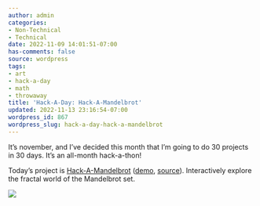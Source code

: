 ```yaml
---
author: admin
categories:
- Non-Technical
- Technical
date: 2022-11-09 14:01:51-07:00
has-comments: false
source: wordpress
tags:
- art
- hack-a-day
- math
- throwaway
title: 'Hack-A-Day: Hack-A-Mandelbrot'
updated: 2022-11-13 23:16:54-07:00
wordpress_id: 867
wordpress_slug: hack-a-day-hack-a-mandelbrot
---
```

It’s november, and I’ve decided this month that I’m going to do 30 projects in 30 days. It’s an all-month hack-a-thon!

Today’s project is [Hack-A-Mandelbrot](https://tilde.za3k.com/hackaday/mandelbrot/) ([demo](https://tilde.za3k.com/hackaday/mandelbrot/), [source](https://github.com/za3k/day09_mandelbrot)). Interactively explore the fractal world of the Mandelbrot set.

[![](/wp-content/uploads/2022/11/screenshot-8.png)](https://tilde.za3k.com/hackaday/mandelbrot/)
